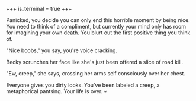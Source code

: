 +++
is_terminal = true
+++

Panicked, you decide you can only end this horrible moment by being
nice. You need to think of a compliment, but currently your mind only
has room for imagining your own death. You blurt out the first positive
thing you think of.

"Nice boobs," you say, you're voice cracking.

Becky scrunches her face like she's just been offered a slice of road
kill.

"Ew, creep," she says, crossing her arms self consciously over her chest.

Everyone gives you dirty looks. You've been labeled a creep, a
metaphorical pantsing. Your life is over. :skull:
